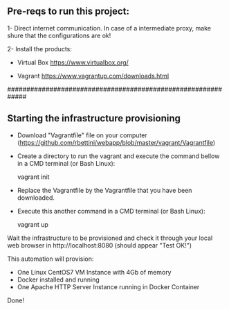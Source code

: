 ## Pre-reqs to run this project:

1- Direct internet communication. In case of a intermediate proxy, make shure that the configurations are ok!

2- Install the products:

- Virtual Box
https://www.virtualbox.org/

- Vagrant
https://www.vagrantup.com/downloads.html


#############################################################

## Starting the infrastructure provisioning

- Download "Vagrantfile" file on your computer (https://github.com/rbettini/webapp/blob/master/vagrant/Vagrantfile)
- Create a directory to run the vagrant and execute the command bellow in a CMD terminal (or Bash Linux):

  vagrant init

- Replace the Vagrantfile by the Vagrantfile that you have been downloaded.
- Execute this another command in a CMD terminal (or Bash Linux):
  
  vagrant up
  
  
Wait the infrastructure to be provisioned and check it through your local web browser in http://localhost:8080 (should appear "Test OK!")


This automation will provision:

- One Linux CentOS7 VM Instance with 4Gb of memory
- Docker installed and running
- One Apache HTTP Server Instance running in Docker Container

Done!
